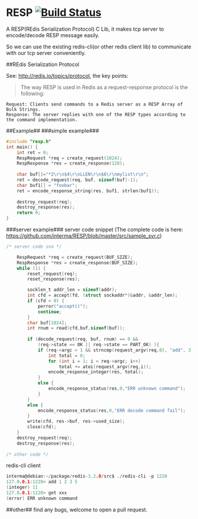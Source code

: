 # RESP [![Build Status](https://travis-ci.org/interma/RESP.svg?branch=master)](https://travis-ci.org/interma/RESP)

A RESP(REdis Serialization Protocol) C Lib, it makes tcp server to encode/decode RESP message easily.

So we can use the existing redis-cli(or other redis client lib) to communicate with our tcp server conveniently.

##REdis Serialization Protocol

See: http://redis.io/topics/protocol, the key points:

>The way RESP is used in Redis as a request-response protocol is the following:

    Request: Clients send commands to a Redis server as a RESP Array of Bulk Strings.
    Response: The server replies with one of the RESP types according to the command implementation.

##Example##
###simple example###
```c
#include "resp.h"
int main() {
	int ret = 0;
    RespRequest *req = create_request(1024);
    RespResponse *res = create_response(128);
    
    char buf[]="*2\r\n$4\r\nLLEN\r\n$6\r\nmylist\r\n";
    ret = decode_request(req, buf, sizeof(buf)-1);
    char buf1[] = "foobar";
    ret = encode_response_string(res, buf1, strlen(buf1));
    
    destroy_request(req);
    destroy_response(res);
    return 0;
}
```
###server example###
server code snippet (The complete code is here: https://github.com/interma/RESP/blob/master/src/sample_svr.c)
```c
/* server code sna */

	RespRequest *req = create_request(BUF_SIZE);
	RespResponse *res = create_response(BUF_SIZE);
	while (1) {
		reset_request(req);
		reset_response(res);	

		socklen_t addr_len = sizeof(addr);
		int cfd = accept(fd, (struct sockaddr*)&addr, &addr_len);
		if (cfd < 0) {
			perror("accept()");
			continue;
		}
		char buf[1024];
		int rnum = read(cfd,buf,sizeof(buf));
		
		if (decode_request(req, buf, rnum) == 0 && 
			(req->state == OK || req->state == PART_OK) ){
			if (req->argc > 1 && strncmp(request_argv(req,0), "add", 3) == 0) {
				int total = 0;
				for (int i = 1; i < req->argc; i++)
					total += atoi(request_argv(req,i));
				encode_response_integer(res, total);
			}
			else {
				encode_response_status(res,0,"ERR unknown command");
			}
		}
		else {
			encode_response_status(res,0,"ERR decode command fail");
		}
		write(cfd, res->buf, res->used_size);
		close(cfd);
	}
	destroy_request(req);
	destroy_response(res);
	
/* other code */
```
redis-cli client
```c
interma@debian:~/package/redis-3.2.0/src$ ./redis-cli -p 1220
127.0.0.1:1220> add 1 2 3 5
(integer) 11
127.0.0.1:1220> get xxx
(error) ERR unknown command
```
##other##
find any bugs, welcome to open a pull request.
